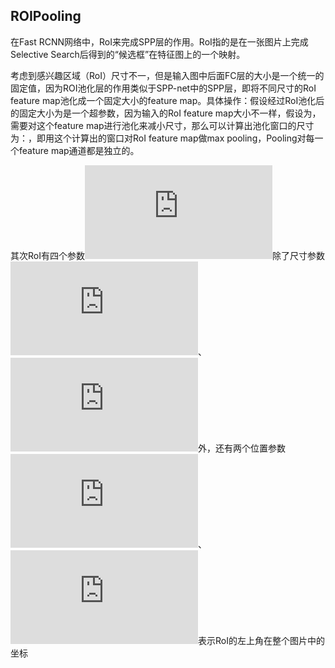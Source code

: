 ## ROIPooling

在Fast RCNN网络中，RoI来完成SPP层的作用。RoI指的是在一张图片上完成Selective Search后得到的“候选框”在特征图上的一个映射。

考虑到感兴趣区域（RoI）尺寸不一，但是输入图中后面FC层的大小是一个统一的固定值，因为ROI池化层的作用类似于SPP-net中的SPP层，即将不同尺寸的RoI feature map池化成一个固定大小的feature map。具体操作：假设经过RoI池化后的固定大小为是一个超参数，因为输入的RoI feature map大小不一样，假设为，需要对这个feature map进行池化来减小尺寸，那么可以计算出池化窗口的尺寸为：，即用这个计算出的窗口对RoI feature map做max pooling，Pooling对每一个feature map通道都是独立的。

其次RoI有四个参数![](https://private.codecogs.com/gif.latex?%5Cleft%20%28%20r%20%2Cc%2Ch%2Cw%20%5Cright%20%29 "\left \( r ,c,h,w \right \)")除了尺寸参数![](https://private.codecogs.com/gif.latex?h%25u3001w "h、w")、![](https://private.codecogs.com/gif.latex?w "w")外，还有两个位置参数![](https://private.codecogs.com/gif.latex?r "r")、![](https://private.codecogs.com/gif.latex?c "c")表示RoI的左上角在整个图片中的坐标

